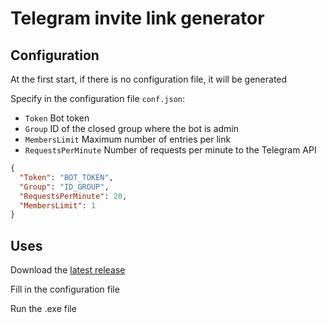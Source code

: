 # Telegram invite link generator

## Configuration

At the first start, if there is no configuration file, it will be generated

Specify in the configuration file `conf.json`:
- `Token` Bot token
- `Group` ID of the closed group where the bot is admin
- `MembersLimit` Maximum number of entries per link 
- `RequestsPerMinute` Number of requests per minute to the Telegram API 

```json
{
  "Token": "BOT_TOKEN",
  "Group": "ID_GROUP",
  "RequestsPerMinute": 20,
  "MembersLimit": 1
}
```

## Uses
Download the [latest release](https://github.com/olexin-pro/telegram-invite-link-generator/releases)

Fill in the configuration file

Run the .exe file
